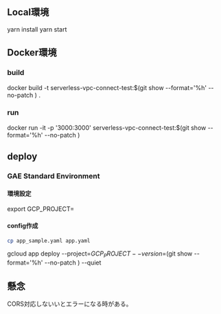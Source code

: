 ## Local環境
yarn install 
yarn start

## Docker環境
### build
docker build -t serverless-vpc-connect-test:$(git show --format='%h' --no-patch ) .

### run
docker run -it -p '3000:3000' serverless-vpc-connect-test:$(git show --format='%h' --no-patch )


## deploy

### GAE Standard Environment
#### 環境設定
export GCP_PROJECT=<your gcp project>
#### config作成
```bash
cp app_sample.yaml app.yaml
```

gcloud app deploy --project=${GCP_PROJECT} --version=$(git show --format='%h' --no-patch ) --quiet

## 懸念
CORS対応しないいとエラーになる時がある。

